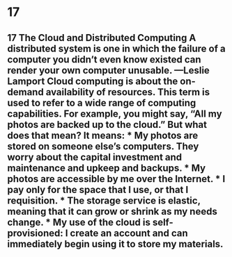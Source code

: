 # 17

## 17 The Cloud and Distributed Computing A distributed system is one in which the failure of a computer you didn’t even know existed can render your own computer unusable. —Leslie Lamport Cloud computing is about the on-demand availability of resources. This term is used to refer to a wide range of computing capabilities. For example, you might say, “All my photos are backed up to the cloud.” But what does that mean? It means: *  My photos are stored on someone else’s computers. They worry about the capital investment and maintenance and upkeep and backups. *  My photos are accessible by me over the Internet. *  I pay only for the space that I use, or that I requisition. *  The storage service is elastic, meaning that it can grow or shrink as my needs change. *  My use of the cloud is self-provisioned: I create an account and can immediately begin using it to store my materials.